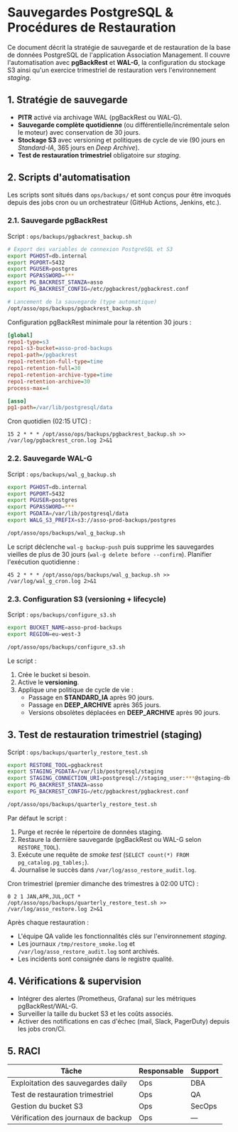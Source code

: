 # Sauvegardes PostgreSQL & Procédures de Restauration

Ce document décrit la stratégie de sauvegarde et de restauration de la base de données PostgreSQL de l'application Association Management. Il couvre l'automatisation avec **pgBackRest** et **WAL-G**, la configuration du stockage S3 ainsi qu'un exercice trimestriel de restauration vers l'environnement *staging*.

## 1. Stratégie de sauvegarde

- **PITR** activé via archivage WAL (pgBackRest ou WAL-G).
- **Sauvegarde complète quotidienne** (ou différentielle/incrémentale selon le moteur) avec conservation de 30 jours.
- **Stockage S3** avec versioning et politiques de cycle de vie (90 jours en *Standard-IA*, 365 jours en *Deep Archive*).
- **Test de restauration trimestriel** obligatoire sur *staging*.

## 2. Scripts d'automatisation

Les scripts sont situés dans `ops/backups/` et sont conçus pour être invoqués depuis des jobs cron ou un orchestrateur (GitHub Actions, Jenkins, etc.).

### 2.1. Sauvegarde pgBackRest

Script : `ops/backups/pgbackrest_backup.sh`

```bash
# Export des variables de connexion PostgreSQL et S3
export PGHOST=db.internal
export PGPORT=5432
export PGUSER=postgres
export PGPASSWORD=***
export PG_BACKREST_STANZA=asso
export PG_BACKREST_CONFIG=/etc/pgbackrest/pgbackrest.conf

# Lancement de la sauvegarde (type automatique)
/opt/asso/ops/backups/pgbackrest_backup.sh
```

Configuration pgBackRest minimale pour la rétention 30 jours :

```ini
[global]
repo1-type=s3
repo1-s3-bucket=asso-prod-backups
repo1-path=/pgbackrest
repo1-retention-full-type=time
repo1-retention-full=30
repo1-retention-archive-type=time
repo1-retention-archive=30
process-max=4

[asso]
pg1-path=/var/lib/postgresql/data
```

Cron quotidien (02:15 UTC) :

```
15 2 * * * /opt/asso/ops/backups/pgbackrest_backup.sh >> /var/log/pgbackrest_cron.log 2>&1
```

### 2.2. Sauvegarde WAL-G

Script : `ops/backups/wal_g_backup.sh`

```bash
export PGHOST=db.internal
export PGPORT=5432
export PGUSER=postgres
export PGPASSWORD=***
export PGDATA=/var/lib/postgresql/data
export WALG_S3_PREFIX=s3://asso-prod-backups/postgres

/opt/asso/ops/backups/wal_g_backup.sh
```

Le script déclenche `wal-g backup-push` puis supprime les sauvegardes vieilles de plus de 30 jours (`wal-g delete before --confirm`). Planifier l'exécution quotidienne :

```
45 2 * * * /opt/asso/ops/backups/wal_g_backup.sh >> /var/log/wal_g_cron.log 2>&1
```

### 2.3. Configuration S3 (versioning + lifecycle)

Script : `ops/backups/configure_s3.sh`

```bash
export BUCKET_NAME=asso-prod-backups
export REGION=eu-west-3

/opt/asso/ops/backups/configure_s3.sh
```

Le script :

1. Crée le bucket si besoin.
2. Active le **versioning**.
3. Applique une politique de cycle de vie :
   - Passage en **STANDARD_IA** après 90 jours.
   - Passage en **DEEP_ARCHIVE** après 365 jours.
   - Versions obsolètes déplacées en **DEEP_ARCHIVE** après 90 jours.

## 3. Test de restauration trimestriel (staging)

Script : `ops/backups/quarterly_restore_test.sh`

```bash
export RESTORE_TOOL=pgbackrest
export STAGING_PGDATA=/var/lib/postgresql/staging
export STAGING_CONNECTION_URI=postgresql://staging_user:***@staging-db.internal:5432/app
export PG_BACKREST_STANZA=asso
export PG_BACKREST_CONFIG=/etc/pgbackrest/pgbackrest.conf

/opt/asso/ops/backups/quarterly_restore_test.sh
```

Par défaut le script :

1. Purge et recrée le répertoire de données staging.
2. Restaure la dernière sauvegarde (pgBackRest ou WAL-G selon `RESTORE_TOOL`).
3. Exécute une requête de *smoke test* (`SELECT count(*) FROM pg_catalog.pg_tables;`).
4. Journalise le succès dans `/var/log/asso_restore_audit.log`.

Cron trimestriel (premier dimanche des trimestres à 02:00 UTC) :

```
0 2 1 JAN,APR,JUL,OCT * /opt/asso/ops/backups/quarterly_restore_test.sh >> /var/log/asso_restore.log 2>&1
```

Après chaque restauration :

- L'équipe QA valide les fonctionnalités clés sur l'environnement *staging*.
- Les journaux `/tmp/restore_smoke.log` et `/var/log/asso_restore_audit.log` sont archivés.
- Les incidents sont consignée dans le registre qualité.

## 4. Vérifications & supervision

- Intégrer des alertes (Prometheus, Grafana) sur les métriques pgBackRest/WAL-G.
- Surveiller la taille du bucket S3 et les coûts associés.
- Activer des notifications en cas d'échec (mail, Slack, PagerDuty) depuis les jobs cron/CI.

## 5. RACI

| Tâche                                | Responsable | Support |
|-------------------------------------|-------------|---------|
| Exploitation des sauvegardes daily  | Ops         | DBA     |
| Test de restauration trimestriel    | Ops         | QA      |
| Gestion du bucket S3                | Ops         | SecOps  |
| Vérification des journaux de backup | Ops         | —       |
